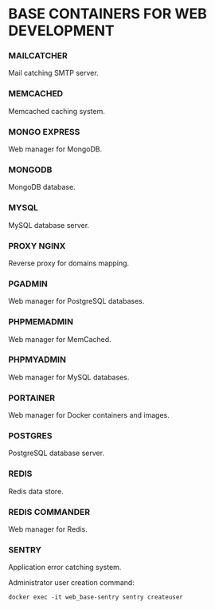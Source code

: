 # BASE CONTAINERS FOR WEB DEVELOPMENT


### MAILCATCHER
Mail catching SMTP server.


### MEMCACHED
Memcached caching system.


### MONGO EXPRESS
Web manager for MongoDB.


### MONGODB
MongoDB database.


### MYSQL
MySQL database server.


### PROXY NGINX
Reverse proxy for domains mapping.


### PGADMIN
Web manager for PostgreSQL databases.


### PHPMEMADMIN
Web manager for MemCached.


### PHPMYADMIN
Web manager for MySQL databases.


### PORTAINER
Web manager for Docker containers and images.


### POSTGRES
PostgreSQL database server.


### REDIS
Redis data store.


### REDIS COMMANDER
Web manager for Redis.


### SENTRY
Application error catching system.

Administrator user creation command:
```
docker exec -it web_base-sentry sentry createuser
```
